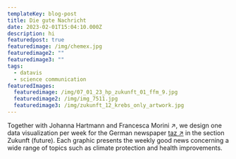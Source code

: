 ```yaml
---
templateKey: blog-post
title: Die gute Nachricht
date: 2023-02-01T15:04:10.000Z
description: hi
featuredpost: true
featuredimage: /img/chemex.jpg
featuredimage2: ""
featuredimage3: ""
tags:
  - datavis
  - science communication
featuredImages:
  featuredimage: /img/07_01_23_hp_zukunft_01_ffm_9.jpg
  featuredimage2: /img/img_7511.jpg
  featuredimage3: /img/zukunft_12_krebs_only_artwork.jpg
---
```

Together with Johanna Hartmann and Francesca Morini ↗, we design one data visualization per week for the German newspaper [taz ↗](taz.de) in the section Zukunft (future). Each graphic presents the weekly good news concerning a wide range of topics such as climate protection and health improvements.